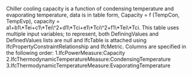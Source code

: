 Chiller cooling capacity is a function of condensing temperature and evaporating temperature, data is in table form, Capacity = f (TempCon, TempEvp), capacity = a1+b1\\*Tei+c1\\*Tei\\^2+d1\\*Tci+e1\\*Tci\\^2+f1\\*Tei\\*Tci. 
This table uses multiple input variables; to represent, both DefiningValues and DefinedValues lists are null and IfcTable is attached using IfcPropertyConstraintRelationship and IfcMetric.  Columns are specified in the following order: 
1.IfcPowerMeasure:Capacity
2.IfcThermodynamicTemperatureMeasure:CondensingTemperature
3.IfcThermodynamicTemperatureMeasure:EvaporatingTemperature
